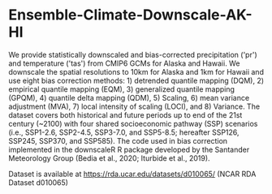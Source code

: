 # Ensemble-Climate-Downscale-AK-HI

We provide statistically downscaled and bias-corrected precipitation ('pr') and temperature ('tas') from CMIP6 GCMs for Alaska and Hawaii. We downscale the spatial resolutions to 10km for Alaska and 1km for Hawaii and use eight bias correction methods: 1) detrended quantile mapping (DQM), 2) empirical quantile mapping (EQM), 3) generalized quantile mapping (GPQM), 4) quantile delta mapping (QDM), 5) Scaling, 6) mean variance adjustment (MVA), 7) local intensity of scaling (LOCI), and 8) Variance. The dataset covers both historical and future periods up to end of the 21st century (~2100) with four shared socioeconomic pathway (SSP) scenarios (i.e., SSP1-2.6, SSP2-4.5, SSP3-7.0, and SSP5-8.5; hereafter SSP126, SSP245, SSP370, and SSP585). The code used in bias correction implemented in the downscaleR R package developed by the Santander Meteorology Group (Bedia et al., 2020; Iturbide et al., 2019).

Dataset is available at https://rda.ucar.edu/datasets/d010065/ (NCAR RDA Dataset d010065)
